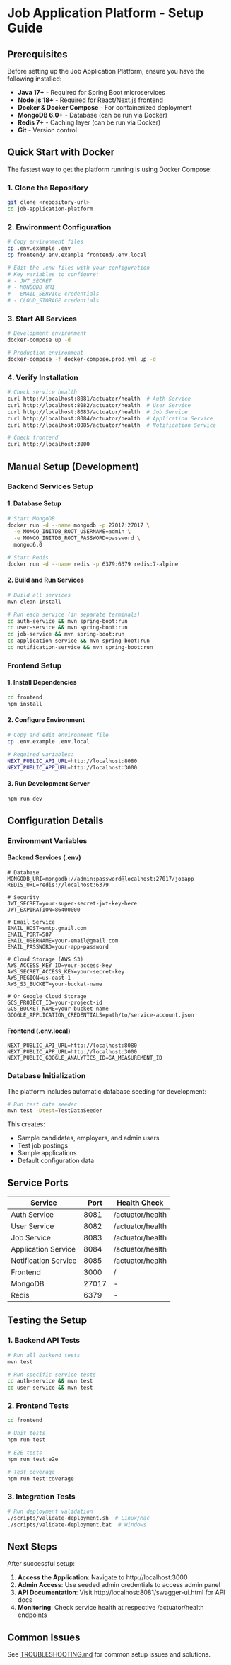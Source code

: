# Job Application Platform - Setup Guide

## Prerequisites

Before setting up the Job Application Platform, ensure you have the following installed:

- **Java 17+** - Required for Spring Boot microservices
- **Node.js 18+** - Required for React/Next.js frontend
- **Docker & Docker Compose** - For containerized deployment
- **MongoDB 6.0+** - Database (can be run via Docker)
- **Redis 7+** - Caching layer (can be run via Docker)
- **Git** - Version control

## Quick Start with Docker

The fastest way to get the platform running is using Docker Compose:

### 1. Clone the Repository
```bash
git clone <repository-url>
cd job-application-platform
```

### 2. Environment Configuration
```bash
# Copy environment files
cp .env.example .env
cp frontend/.env.example frontend/.env.local

# Edit the .env files with your configuration
# Key variables to configure:
# - JWT_SECRET
# - MONGODB_URI
# - EMAIL_SERVICE credentials
# - CLOUD_STORAGE credentials
```

### 3. Start All Services
```bash
# Development environment
docker-compose up -d

# Production environment
docker-compose -f docker-compose.prod.yml up -d
```

### 4. Verify Installation
```bash
# Check service health
curl http://localhost:8081/actuator/health  # Auth Service
curl http://localhost:8082/actuator/health  # User Service
curl http://localhost:8083/actuator/health  # Job Service
curl http://localhost:8084/actuator/health  # Application Service
curl http://localhost:8085/actuator/health  # Notification Service

# Check frontend
curl http://localhost:3000
```

## Manual Setup (Development)

### Backend Services Setup

#### 1. Database Setup
```bash
# Start MongoDB
docker run -d --name mongodb -p 27017:27017 \
  -e MONGO_INITDB_ROOT_USERNAME=admin \
  -e MONGO_INITDB_ROOT_PASSWORD=password \
  mongo:6.0

# Start Redis
docker run -d --name redis -p 6379:6379 redis:7-alpine
```

#### 2. Build and Run Services
```bash
# Build all services
mvn clean install

# Run each service (in separate terminals)
cd auth-service && mvn spring-boot:run
cd user-service && mvn spring-boot:run
cd job-service && mvn spring-boot:run
cd application-service && mvn spring-boot:run
cd notification-service && mvn spring-boot:run
```

### Frontend Setup

#### 1. Install Dependencies
```bash
cd frontend
npm install
```

#### 2. Configure Environment
```bash
# Copy and edit environment file
cp .env.example .env.local

# Required variables:
NEXT_PUBLIC_API_URL=http://localhost:8080
NEXT_PUBLIC_APP_URL=http://localhost:3000
```

#### 3. Run Development Server
```bash
npm run dev
```

## Configuration Details

### Environment Variables

#### Backend Services (.env)
```env
# Database
MONGODB_URI=mongodb://admin:password@localhost:27017/jobapp
REDIS_URL=redis://localhost:6379

# Security
JWT_SECRET=your-super-secret-jwt-key-here
JWT_EXPIRATION=86400000

# Email Service
EMAIL_HOST=smtp.gmail.com
EMAIL_PORT=587
EMAIL_USERNAME=your-email@gmail.com
EMAIL_PASSWORD=your-app-password

# Cloud Storage (AWS S3)
AWS_ACCESS_KEY_ID=your-access-key
AWS_SECRET_ACCESS_KEY=your-secret-key
AWS_REGION=us-east-1
AWS_S3_BUCKET=your-bucket-name

# Or Google Cloud Storage
GCS_PROJECT_ID=your-project-id
GCS_BUCKET_NAME=your-bucket-name
GOOGLE_APPLICATION_CREDENTIALS=path/to/service-account.json
```

#### Frontend (.env.local)
```env
NEXT_PUBLIC_API_URL=http://localhost:8080
NEXT_PUBLIC_APP_URL=http://localhost:3000
NEXT_PUBLIC_GOOGLE_ANALYTICS_ID=GA_MEASUREMENT_ID
```

### Database Initialization

The platform includes automatic database seeding for development:

```bash
# Run test data seeder
mvn test -Dtest=TestDataSeeder
```

This creates:
- Sample candidates, employers, and admin users
- Test job postings
- Sample applications
- Default configuration data

## Service Ports

| Service | Port | Health Check |
|---------|------|--------------|
| Auth Service | 8081 | /actuator/health |
| User Service | 8082 | /actuator/health |
| Job Service | 8083 | /actuator/health |
| Application Service | 8084 | /actuator/health |
| Notification Service | 8085 | /actuator/health |
| Frontend | 3000 | / |
| MongoDB | 27017 | - |
| Redis | 6379 | - |

## Testing the Setup

### 1. Backend API Tests
```bash
# Run all backend tests
mvn test

# Run specific service tests
cd auth-service && mvn test
cd user-service && mvn test
```

### 2. Frontend Tests
```bash
cd frontend

# Unit tests
npm run test

# E2E tests
npm run test:e2e

# Test coverage
npm run test:coverage
```

### 3. Integration Tests
```bash
# Run deployment validation
./scripts/validate-deployment.sh  # Linux/Mac
./scripts/validate-deployment.bat  # Windows
```

## Next Steps

After successful setup:

1. **Access the Application**: Navigate to http://localhost:3000
2. **Admin Access**: Use seeded admin credentials to access admin panel
3. **API Documentation**: Visit http://localhost:8081/swagger-ui.html for API docs
4. **Monitoring**: Check service health at respective /actuator/health endpoints

## Common Issues

See [TROUBLESHOOTING.md](./TROUBLESHOOTING.md) for common setup issues and solutions.